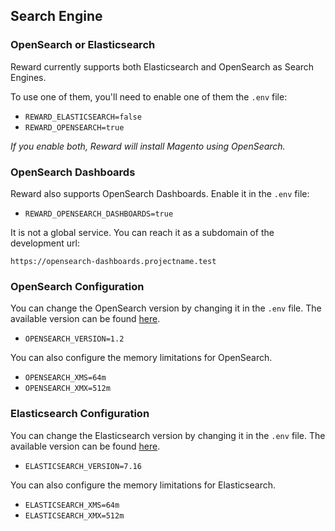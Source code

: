 ## Search Engine

### OpenSearch or Elasticsearch

Reward currently supports both Elasticsearch and OpenSearch as Search Engines.

To use one of them, you'll need to enable one of them the `.env` file:

* `REWARD_ELASTICSEARCH=false`
* `REWARD_OPENSEARCH=true`

*If you enable both, Reward will install Magento using OpenSearch.*

### OpenSearch Dashboards

Reward also supports OpenSearch Dashboards. Enable it in the `.env` file:

* `REWARD_OPENSEARCH_DASHBOARDS=true`

It is not a global service. You can reach it as a subdomain of the development url:

`https://opensearch-dashboards.projectname.test`

### OpenSearch Configuration

You can change the OpenSearch version by changing it in the `.env` file. The available version can be
found [here](https://github.com/rewardenv/reward/tree/main/images/opensearch).

* `OPENSEARCH_VERSION=1.2`

You can also configure the memory limitations for OpenSearch.

* `OPENSEARCH_XMS=64m`
* `OPENSEARCH_XMX=512m`

### Elasticsearch Configuration

You can change the Elasticsearch version by changing it in the `.env` file. The available version can be
found [here](https://github.com/rewardenv/reward/tree/main/images/elasticsearch).

* `ELASTICSEARCH_VERSION=7.16`

You can also configure the memory limitations for Elasticsearch.

* `ELASTICSEARCH_XMS=64m`
* `ELASTICSEARCH_XMX=512m`
